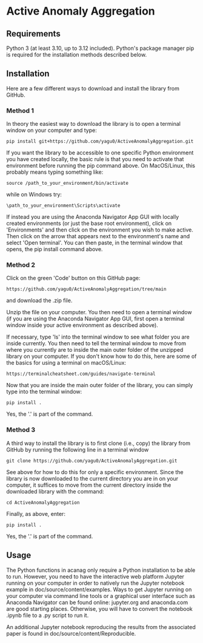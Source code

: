 # Active Anomaly Aggregation

## Requirements

Python 3 (at least 3.10, up to 3.12 included).
Python's package manager pip is required for the installation methods described below.

## Installation

Here are a few different ways to download and install the library from GitHub.  

### Method 1

In theory the easiest way to download the library is to open a terminal window on your computer and type:

    pip install git+https://github.com/yagu0/ActiveAnomalyAggregation.git

If you want the library to be accessible to one specific Python environment you have created locally,
the basic rule is that you need to activate that environment before running the pip command above. On
MacOS/Linux, this probably means typing something like:

    source /path_to_your_environment/bin/activate

while on Windows try:

    \path_to_your_environment\Scripts\activate

If instead you are using the Anaconda Navigator App GUI with locally created environments (or just the base root environment),
click on 'Environments' and then click on the environment you wish to make active. Then click on the arrow that
appears next to the environment's name and select 'Open terminal'. You can then paste, in the terminal window that opens,
the pip install command above.

### Method 2

Click on the green 'Code' button on this GitHub page:

    https://github.com/yagu0/ActiveAnomalyAggregation/tree/main
   
and download the .zip file.

Unzip the file on your computer. You then need to open a terminal window (if you are using the Anaconda Navigator App GUI, first
open a terminal window inside your active environment as described above).

If necessary, type 'ls' into the terminal window to see what folder you are inside currently. You then need to tell the terminal
window to move from where you currently are to inside the main outer folder of the unzipped library on your computer. If you don't
know how to do this, here are some of the basics for using a terminal on macOS/Linux:

    https://terminalcheatsheet.com/guides/navigate-terminal

Now that you are inside the main outer folder of the library, you can simply type into the terminal window:

    pip install .

Yes, the '.' is part of the command.

### Method 3

A third way to install the library is to first clone (i.e., copy) the library from GitHub by running the following line in a terminal window

    git clone https://github.com/yagu0/ActiveAnomalyAggregation.git

See above for how to do this for only a specific environment. Since the library is now downloaded to the current directory you
are in on your computer, it suffices to move from the current directory inside the downloaded library with the command:

    cd ActiveAnomalyAggregation

Finally, as above, enter:

    pip install .

Yes, the '.' is part of the command.

## Usage

The Python functions in acanag only require a Python installation to be able to run. However, you need to have the interactive web platform Jupyter running on your
computer in order to natively run the Jupyter notebook example in doc/source/content/examples. Ways to get Jupyter running on your computer via command line
tools or a graphical user interface such as Anaconda Navigator can be found online: jupyter.org and anaconda.com are good starting places. Otherwise, you
will have to convert the notebook .ipynb file to a .py script to run it.

An additional Jupyter notebook reproducing the results from the associated paper is found in doc/source/content/Reproducible.
